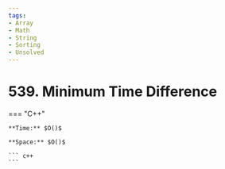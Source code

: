 ```yaml
---
tags:
- Array
- Math
- String
- Sorting
- Unsolved
---
```



# 539. Minimum Time Difference

=== "C++"

    **Time:** $O()$

    **Space:** $O()$

    ``` c++
    ```